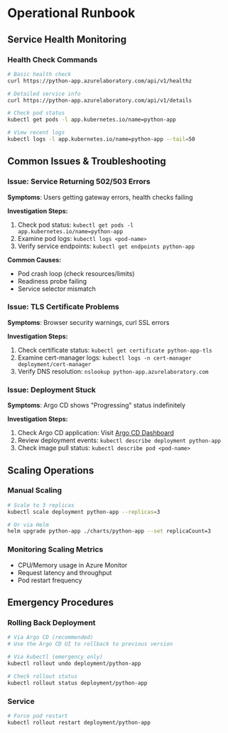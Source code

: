 # Operational Runbook

## Service Health Monitoring

### Health Check Commands

```bash
# Basic health check
curl https://python-app.azurelaboratory.com/api/v1/healthz

# Detailed service info
curl https://python-app.azurelaboratory.com/api/v1/details

# Check pod status
kubectl get pods -l app.kubernetes.io/name=python-app

# View recent logs
kubectl logs -l app.kubernetes.io/name=python-app --tail=50
```

## Common Issues & Troubleshooting

### Issue: Service Returning 502/503 Errors

**Symptoms**: Users getting gateway errors, health checks failing

**Investigation Steps:**

1. Check pod status: `kubectl get pods -l app.kubernetes.io/name=python-app`
2. Examine pod logs: `kubectl logs <pod-name>`
3. Verify service endpoints: `kubectl get endpoints python-app`

**Common Causes:**

- Pod crash loop (check resources/limits)
- Readiness probe failing
- Service selector mismatch

### Issue: TLS Certificate Problems

**Symptoms**: Browser security warnings, curl SSL errors

**Investigation Steps:**

1. Check certificate status: `kubectl get certificate python-app-tls`
2. Examine cert-manager logs: `kubectl logs -n cert-manager deployment/cert-manager`
3. Verify DNS resolution: `nslookup python-app.azurelaboratory.com`

### Issue: Deployment Stuck

**Symptoms**: Argo CD shows "Progressing" status indefinitely

**Investigation Steps:**

1. Check Argo CD application: Visit [Argo CD Dashboard](https://argocd.azurelaboratory.com)
2. Review deployment events: `kubectl describe deployment python-app`
3. Check image pull status: `kubectl describe pod <pod-name>`

## Scaling Operations

### Manual Scaling

```bash
# Scale to 3 replicas
kubectl scale deployment python-app --replicas=3

# Or via Helm
helm upgrade python-app ./charts/python-app --set replicaCount=3
```

### Monitoring Scaling Metrics

- CPU/Memory usage in Azure Monitor
- Request latency and throughput
- Pod restart frequency

## Emergency Procedures

### Rolling Back Deployment

```bash
# Via Argo CD (recommended)
# Use the Argo CD UI to rollback to previous version

# Via kubectl (emergency only)
kubectl rollout undo deployment/python-app

# Check rollout status
kubectl rollout status deployment/python-app
```

### Service

```bash
# Force pod restart
kubectl rollout restart deployment/python-app
```
